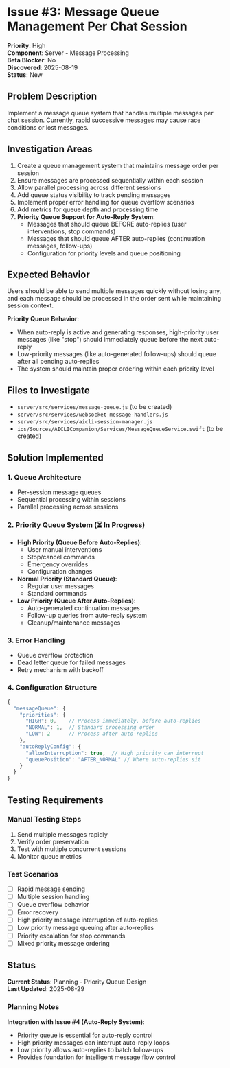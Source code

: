 # Issue #3: Message Queue Management Per Chat Session

**Priority**: High  
**Component**: Server - Message Processing  
**Beta Blocker**: No  
**Discovered**: 2025-08-19  
**Status**: New  

## Problem Description

Implement a message queue system that handles multiple messages per chat session. Currently, rapid successive messages may cause race conditions or lost messages.

## Investigation Areas

1. Create a queue management system that maintains message order per session
2. Ensure messages are processed sequentially within each session
3. Allow parallel processing across different sessions
4. Add queue status visibility to track pending messages
5. Implement proper error handling for queue overflow scenarios
6. Add metrics for queue depth and processing time
7. **Priority Queue Support for Auto-Reply System**:
   - Messages that should queue BEFORE auto-replies (user interventions, stop commands)
   - Messages that should queue AFTER auto-replies (continuation messages, follow-ups)
   - Configuration for priority levels and queue positioning

## Expected Behavior

Users should be able to send multiple messages quickly without losing any, and each message should be processed in the order sent while maintaining session context.

**Priority Queue Behavior**:
- When auto-reply is active and generating responses, high-priority user messages (like "stop") should immediately queue before the next auto-reply
- Low-priority messages (like auto-generated follow-ups) should queue after all pending auto-replies
- The system should maintain proper ordering within each priority level

## Files to Investigate

- `server/src/services/message-queue.js` (to be created)
- `server/src/services/websocket-message-handlers.js`
- `server/src/services/aicli-session-manager.js`
- `ios/Sources/AICLICompanion/Services/MessageQueueService.swift` (to be created)

## Solution Implemented

### 1. Queue Architecture
- Per-session message queues
- Sequential processing within sessions
- Parallel processing across sessions

### 2. Priority Queue System (⏳ In Progress)
- **High Priority (Queue Before Auto-Replies)**:
  - User manual interventions
  - Stop/cancel commands
  - Emergency overrides
  - Configuration changes
- **Normal Priority (Standard Queue)**:
  - Regular user messages
  - Standard commands
- **Low Priority (Queue After Auto-Replies)**:
  - Auto-generated continuation messages
  - Follow-up queries from auto-reply system
  - Cleanup/maintenance messages

### 3. Error Handling
- Queue overflow protection
- Dead letter queue for failed messages
- Retry mechanism with backoff

### 4. Configuration Structure
```javascript
{
  "messageQueue": {
    "priorities": {
      "HIGH": 0,    // Process immediately, before auto-replies
      "NORMAL": 1,  // Standard processing order
      "LOW": 2      // Process after auto-replies
    },
    "autoReplyConfig": {
      "allowInterruption": true,  // High priority can interrupt
      "queuePosition": "AFTER_NORMAL" // Where auto-replies sit
    }
  }
}
```

## Testing Requirements

### Manual Testing Steps
1. Send multiple messages rapidly
2. Verify order preservation
3. Test with multiple concurrent sessions
4. Monitor queue metrics

### Test Scenarios
- [ ] Rapid message sending
- [ ] Multiple session handling
- [ ] Queue overflow behavior
- [ ] Error recovery
- [ ] High priority message interruption of auto-replies
- [ ] Low priority message queuing after auto-replies
- [ ] Priority escalation for stop commands
- [ ] Mixed priority message ordering

## Status

**Current Status**: Planning - Priority Queue Design  
**Last Updated**: 2025-08-29

### Planning Notes

**Integration with Issue #4 (Auto-Reply System)**:
- Priority queue is essential for auto-reply control
- High priority messages can interrupt auto-reply loops
- Low priority allows auto-replies to batch follow-ups
- Provides foundation for intelligent message flow control